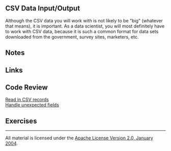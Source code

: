 ## CSV Data Input/Output

Although the CSV data you will work with is not likely to be "big" (whatever that means), it is important.  As a data scientist, you will most definitely have to work with CSV data, because it is such a common format for data sets downloaded from the government, survey sites, marketers, etc.

## Notes

## Links

## Code Review

[Read in CSV records](example1/example1.go)  
[Handle unexpected fields](example2/example2.go)  

## Exercises

___
All material is licensed under the [Apache License Version 2.0, January 2004](http://www.apache.org/licenses/LICENSE-2.0).
